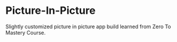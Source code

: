# Picture-In-Picture
Slightly customized picture in picture app build learned from Zero To Mastery Course.
